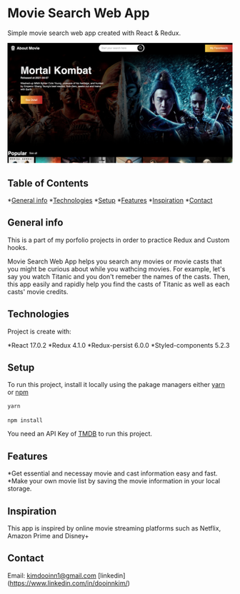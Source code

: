 # Movie Search Web App
Simple movie search web app created with React & Redux.


![Screenshot1](ProjectScreenshots/screenshot1.png)


## Table of Contents
*[General info](#general-info)
*[Technologies](#technologies)
*[Setup](#setup)
*[Features](#features)
*[Inspiration](#inspiration)
*[Contact](#contact)

## General info

This is a part of my porfolio projects in order to practice Redux and Custom hooks.

Movie Search Web App helps you search any movies or movie casts that you might be curious about while you wathcing movies. For example, let's say you watch Titanic and you don't remeber the names of the casts. Then, this app easily and rapidly help you find the casts of Titanic as well as each casts' movie credits.

## Technologies
Project is create with:

*React 17.0.2
*Redux 4.1.0
*Redux-persist 6.0.0
*Styled-components 5.2.3


## Setup
To run this project, install it locally using the pakage managers either [yarn](https://classic.yarnpkg.com/en/docs/install/#mac-stable) or [npm](https://www.npmjs.com/get-npm)

```
yarn

npm install

```
You need an API Key of [TMDB](https://www.themoviedb.org/) to run this project.

## Features
*Get essential and necessay movie and cast information easy and fast.
*Make your own movie list by saving the movie information in your local storage.

## Inspiration
This app is inspired by online movie streaming platforms such as Netflix, Amazon Prime and Disney+

## Contact
Email: kimdooinn1@gmail.com
[linkedin] (https://www.linkedin.com/in/dooinnkim/)






